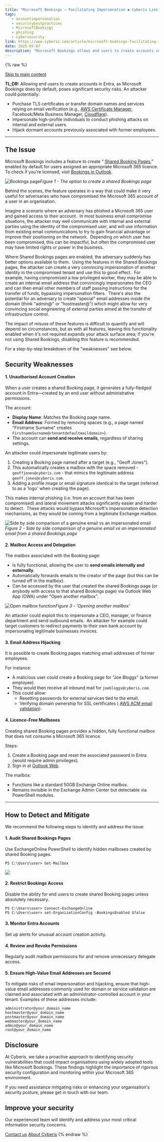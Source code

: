 ```yaml
---
title: "Microsoft Bookings – Facilitating Impersonation ◆ Cyberis Limited"
tags:
   - accountimpersonation
   - securitybestpractices
   - MicrosoftBookings
   - phishing
   - cybersecurity
link: https://www.cyberis.com/article/microsoft-bookings-facilitating-impersonation
date: 2025-05-07
description: "Microsoft Bookings allows end users to create accounts in Entra, introducing significant security vulnerabilities. Attackers can leverage this feature to produce impersonation email accounts, allowing for phishing attacks under the guise of legitimate users, potentially even mimicking high-profile executives. They can also hijack dormant accounts linked to ex-employees, create functional mailboxes without consuming licenses, and exploit these for malicious purposes like domain validation. To mitigate these risks, organizations are advised to audit shared Bookings pages, disable user access unless necessary, and monitor account creation activities within Entra."
---
```

{% raw %}

[Skip to main content](https://www.cyberis.com/article/microsoft-bookings-facilitating-impersonation#main-content)

**TL;DR:** Allowing end users to create accounts in Entra, as Microsoft Bookings does by default, poses significant security risks. An attacker could potentially:

- Purchase TLS certificates or transfer domain names and services relying on email verification (e.g., [AWS Certificate Manager](https://docs.aws.amazon.com/acm/latest/userguide/email-validation.html), Facebook/Meta Business Manager, [Cloudflare](https://developers.cloudflare.com/cloudflare-for-platforms/cloudflare-for-saas/security/certificate-management/issue-and-validate/validate-certificates/email/)).
- Impersonate high-profile individuals to conduct phishing attacks on internal and external users.
- Hijack dormant accounts previously associated with former employees.

* * *

## The Issue

Microsoft Bookings includes a feature to create “ [Shared Booking Pages](https://learn.microsoft.com/en-us/microsoft-365/bookings/bookings-faq),” enabled by default for users assigned an appropriate Microsoft 365 licence. To check if you’re licensed, visit [Bookings in Outlook](https://outlook.office.com/bookings/).

![Bookings page](https://www.cyberis.com/files/inline-images/image_2.png)_Figure 1 - The option to create a shared Bookings page_

Behind the scenes, the feature operates in a way that could make it very useful for adversaries who have compromised the Microsoft 365 account of a user in an organisation.

Imagine a scenario where an adversary has phished a Microsoft 365 user and gained access to their account.  In most business email compromise situations, the attacker may well communicate with internal and external parties using the identity of the compromised user, and will use information from existing email communications to try to gain financial advantage or improve their positioning on the network.  Depending on which user has been compromised, this can be impactful, but often the compromised user may have limited rights or power in the business.

Where Shared Bookings pages are enabled, the adversary suddenly has better options available to them.  Using the features in the Shared Bookings pages, the attacker can create a very convincing impersonation of another identity in the compromised tenant and use this to good effect.  For example, having compromised a low privileged worker, they may be able to create an internal email address that convincingly impersonates the CEO and can then email other members of staff passing instructions for the transfer of funds, bypassing impersonation filters.  There's also the potential for an adversary to create "special" email addresses inside the domain (think "admin@" or "hostmaster@") which might allow for very convincing social engineering of external parties aimed at the transfer of infrastructure control.

The impact of misuse of these features is difficult to quantify and will depend on circumstances, but as with all features, leaving this functionality enabled when it's not required expands your attack surface area; if you're not using Shared Bookings, disabling this feature is recommended.

For a step-by-step breakdown of the "weaknesses" see below.

## Security Weaknesses

#### 1\. Unauthorised Account Creation

When a user creates a shared Booking page, it generates a fully-fledged account in Entra—created by an end user without administrative permissions.

The account:

- **Display Name**: Matches the Booking page name.
- **Email Address**: Formed by removing spaces (e.g., a page named "Firstname Surname" creates `FirstnameSurname@<tenantdefaultmaildomain>`).
- The account can **send and receive emails**, regardless of sharing settings.

An attacker could impersonate legitimate users by:

1. Creating a Booking page named after a target (e.g., "Geoff Jones").
2. This automatically creates a mailbox with the space removed - `geoffjones@cyberis.com` \- that mimics the legitimate address `geoff.jones@cyberis.com`.
3. Adding a profile image or email signature identical to the target (referred to as a 'logo' when creating the page).

This makes internal phishing (i.e. from an account that has been compromised) and lateral movement attacks significantly easier and harder to detect.  These attacks would bypass Microsoft's impersonation detection mechanisms, as they would be coming from a legitimate Exchange mailbox.

![Side by side comparison of a genuine email vs an impersonated email](https://www.cyberis.com/files/inline-images/sidebyside.png)_Figure 2 - Side by side comparison of a genuine email vs an impersonated email from a shared Bookings page_

#### 2\. Mailbox Access and Delegation

The mailbox associated with the Booking page:

- Is fully functional, allowing the user to **send emails internally and externally**.
- Automatically forwards emails to the creator of the page (but this can be turned off in the mailbox).
- Can be accessed by the user that created the shared Bookings page (or anybody with access to that shared Bookings page) via Outlook Web App (OWA) under "Open another mailbox".

![Open mailbox function](https://www.cyberis.com/files/inline-images/openmailbox.png)_Figure 3 - 'Opening another mailbox'_

An attacker could exploit this to impersonate a CEO, manager, or finance department and send outbound emails.  An attacker for example could target customers to redirect payments to their own bank account by impersonating legitimate businesses invoices.

#### 3\. Email Address Hijacking

It is possible to create Booking pages matching email addresses of former employees.

For instance:

- A malicious user could create a Booking page for "Joe Bloggs" (a former employee).
- They would then receive all inbound mail for `joebloggs@cyberis.com`.
- This could allow:
  - Resetting passwords for external services tied to the email.
  - Verifying domain ownership for SSL certificates ( [AWS ACM email validation](https://docs.aws.amazon.com/acm/latest/userguide/email-validation.html)).

#### 4\. Licence-Free Mailboxes

Creating shared Booking pages provides a hidden, fully functional mailbox that does not consume a Microsoft 365 licence.

Steps:

1. Create a Booking page and reset the associated password in Entra (would require admin privileges).
2. Sign in at [Outlook Web](https://outlook.office.com/).

The mailbox:

- Functions like a standard 50GB Exchange Online mailbox.
- Remains invisible in the Exchange Admin Center but detectable via PowerShell modules.

* * *

## How to Detect and Mitigate

We recommend the following steps to identify and address the issue:

#### 1\. Audit Shared Bookings Pages

Use ExchangeOnline PowerShell to identify hidden mailboxes created by shared Booking pages.

```plaintext hljs plaintext
PS C:\Users\user> Get-Mailbox
```

![](https://www.cyberis.com/files/inline-images/image_1.png)

#### 2\. Restrict Bookings Access

Disable the ability for end users to create shared Booking pages unless absolutely necessary.

```plaintext hljs plaintext
PS C:\Users\user> Connect-ExchangeOnline
PS C:\Users\user> set-OrganizationConfig -BookingsEnabled $false
```

#### 3\. Monitor Entra Accounts

Set up alerts for unusual account creation activity.

#### 4\. Review and Revoke Permissions

Regularly audit mailbox permissions for and remove unnecessary delegate access.

#### 5\. Ensure High-Value Email Addresses are Secured

To mitigate risks of email impersonation and hijacking, ensure that high-value email addresses commonly used for domain or service validation are claimed and associated with an administrator-controlled account in your tenant. Examples of these addresses include:

```plaintext hljs plaintext
administrator@your_domain_name
hostmaster@your_domain_name
postmaster@your_domain_name
webmaster@your_domain_name
admin@your_domain_name
root@your_domain_name
```

## Disclosure

At Cyberis, we take a proactive approach to identifying security vulnerabilities that could impact organisations using widely adopted tools like Microsoft Bookings. These findings highlight the importance of rigorous security configuration and monitoring within your Microsoft 365 environment.

If you need assistance mitigating risks or enhancing your organisation's security posture, please get in touch with our team.

## Improve your security

Our experienced team will identify and address your most critical information security concerns.

[Contact us](https://www.cyberis.com/contact-us "") [About Cyberis](https://www.cyberis.com/about-us "")
{% endraw %}
